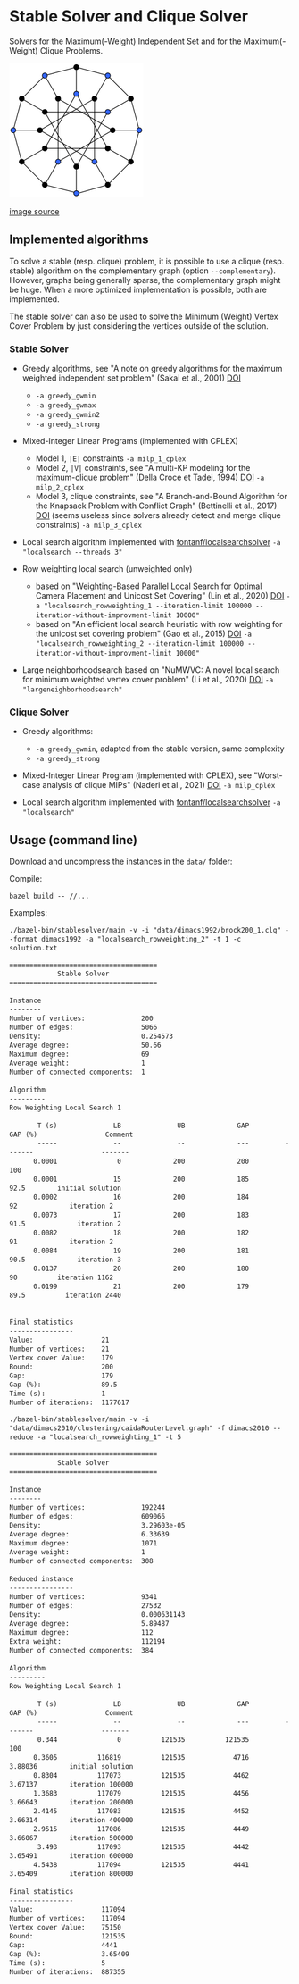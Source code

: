 # Stable Solver and Clique Solver

Solvers for the Maximum(-Weight) Independent Set and for the Maximum(-Weight) Clique Problems.

![stable](stable.png?raw=true "stable")

[image source](https://commons.wikimedia.org/wiki/File:Independent_set_graph.svg)

## Implemented algorithms

To solve a stable (resp. clique) problem, it is possible to use a clique (resp. stable) algorithm on the complementary graph (option `--complementary`). However, graphs being generally sparse, the complementary graph might be huge. When a more optimized implementation is possible, both are implemented.

The stable solver can also be used to solve the Minimum (Weight) Vertex Cover Problem by just considering the vertices outside of the solution.

### Stable Solver

- Greedy algorithms, see "A note on greedy algorithms for the maximum weighted independent set problem" (Sakai et al., 2001) [DOI](https://doi.org/10.1016/S0166-218X(02)00205-6)
  - `-a greedy_gwmin`
  - `-a greedy_gwmax`
  - `-a greedy_gwmin2`
  - `-a greedy_strong`

- Mixed-Integer Linear Programs (implemented with CPLEX)
  - Model 1, `|E|` constraints `-a milp_1_cplex`
  - Model 2, `|V|` constraints, see "A multi-KP modeling for the maximum-clique problem" (Della Croce et Tadei, 1994) [DOI](https://doi.org/10.1016/0377-2217(94)90252-6) `-a milp_2_cplex`
  - Model 3, clique constraints, see "A Branch-and-Bound Algorithm for the Knapsack Problem with Conflict Graph" (Bettinelli et al., 2017) [DOI](https://doi.org/10.1287/ijoc.2016.0742) (seems useless since solvers already detect and merge clique constraints) `-a milp_3_cplex`

- Local search algorithm implemented with [fontanf/localsearchsolver](https://github.com/fontanf/localsearchsolver) `-a "localsearch --threads 3"`

- Row weighting local search (unweighted only)
  - based on "Weighting-Based Parallel Local Search for Optimal Camera Placement and Unicost Set Covering" (Lin et al., 2020) [DOI](https://doi.org/10.1145/3377929.3398184) `-a "localsearch_rowweighting_1 --iteration-limit 100000 --iteration-without-improvment-limit 10000"`
  - based on "An efficient local search heuristic with row weighting for the unicost set covering problem" (Gao et al., 2015) [DOI](https://doi.org/10.1016/j.ejor.2015.05.038) `-a "localsearch_rowweighting_2 --iteration-limit 100000 --iteration-without-improvment-limit 10000"`

- Large neighborhoodsearch based on "NuMWVC: A novel local search for minimum weighted vertex cover problem" (Li et al., 2020) [DOI](https://doi.org/10.1080/01605682.2019.1621218) `-a "largeneighborhoodsearch"`

### Clique Solver

- Greedy algorithms:
  - `-a greedy_gwmin`, adapted from the stable version, same complexity
  - `-a greedy_strong`

- Mixed-Integer Linear Program (implemented with CPLEX), see "Worst-case analysis of clique MIPs" (Naderi et al., 2021) [DOI](https://doi.org/10.1007/s10107-021-01706-2) `-a milp_cplex`

- Local search algorithm implemented with [fontanf/localsearchsolver](https://github.com/fontanf/localsearchsolver) `-a "localsearch"`

## Usage (command line)

Download and uncompress the instances in the `data/` folder:


Compile:
```shell
bazel build -- //...
```

Examples:

```shell
./bazel-bin/stablesolver/main -v -i "data/dimacs1992/brock200_1.clq" --format dimacs1992 -a "localsearch_rowweighting_2" -t 1 -c solution.txt
```
```
=====================================
            Stable Solver            
=====================================

Instance
--------
Number of vertices:              200
Number of edges:                 5066
Density:                         0.254573
Average degree:                  50.66
Maximum degree:                  69
Average weight:                  1
Number of connected components:  1

Algorithm
---------
Row Weighting Local Search 1

       T (s)              LB              UB             GAP         GAP (%)                 Comment
       -----              --              --             ---         -------                 -------
      0.0001               0             200             200             100                        
      0.0001              15             200             185            92.5        initial solution
      0.0002              16             200             184              92             iteration 2
      0.0073              17             200             183            91.5             iteration 2
      0.0082              18             200             182              91             iteration 2
      0.0084              19             200             181            90.5             iteration 3
      0.0137              20             200             180              90          iteration 1162
      0.0199              21             200             179            89.5          iteration 2440


Final statistics
----------------
Value:                 21
Number of vertices:    21
Vertex cover Value:    179
Bound:                 200
Gap:                   179
Gap (%):               89.5
Time (s):              1
Number of iterations:  1177617
```

```shell
./bazel-bin/stablesolver/main -v -i "data/dimacs2010/clustering/caidaRouterLevel.graph" -f dimacs2010 --reduce -a "localsearch_rowweighting_1" -t 5
```
```
=====================================
            Stable Solver            
=====================================

Instance
--------
Number of vertices:              192244
Number of edges:                 609066
Density:                         3.29603e-05
Average degree:                  6.33639
Maximum degree:                  1071
Average weight:                  1
Number of connected components:  308

Reduced instance
----------------
Number of vertices:              9341
Number of edges:                 27532
Density:                         0.000631143
Average degree:                  5.89487
Maximum degree:                  112
Extra weight:                    112194
Number of connected components:  384

Algorithm
---------
Row Weighting Local Search 1

       T (s)              LB              UB             GAP         GAP (%)                 Comment
       -----              --              --             ---         -------                 -------
       0.344               0          121535          121535             100                        
      0.3605          116819          121535            4716         3.88036        initial solution
      0.8304          117073          121535            4462         3.67137        iteration 100000
      1.3683          117079          121535            4456         3.66643        iteration 200000
      2.4145          117083          121535            4452         3.66314        iteration 400000
      2.9515          117086          121535            4449         3.66067        iteration 500000
       3.493          117093          121535            4442         3.65491        iteration 600000
      4.5438          117094          121535            4441         3.65409        iteration 800000

Final statistics
----------------
Value:                 117094
Number of vertices:    117094
Vertex cover Value:    75150
Bound:                 121535
Gap:                   4441
Gap (%):               3.65409
Time (s):              5
Number of iterations:  887355
```
